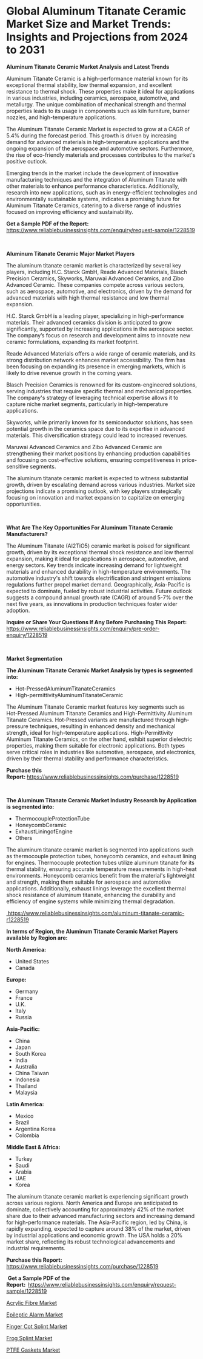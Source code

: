 <p><h1>Global Aluminum Titanate Ceramic Market Size and Market Trends: Insights and Projections from 2024 to 2031</h1></p><p><strong>Aluminum Titanate Ceramic Market Analysis and Latest Trends</strong></p>
<p><p>Aluminum Titanate Ceramic is a high-performance material known for its exceptional thermal stability, low thermal expansion, and excellent resistance to thermal shock. These properties make it ideal for applications in various industries, including ceramics, aerospace, automotive, and metallurgy. The unique combination of mechanical strength and thermal properties leads to its usage in components such as kiln furniture, burner nozzles, and high-temperature applications.</p><p>The Aluminum Titanate Ceramic Market is expected to grow at a CAGR of 5.4% during the forecast period. This growth is driven by increasing demand for advanced materials in high-temperature applications and the ongoing expansion of the aerospace and automotive sectors. Furthermore, the rise of eco-friendly materials and processes contributes to the market's positive outlook. </p><p>Emerging trends in the market include the development of innovative manufacturing techniques and the integration of Aluminum Titanate with other materials to enhance performance characteristics. Additionally, research into new applications, such as in energy-efficient technologies and environmentally sustainable systems, indicates a promising future for Aluminum Titanate Ceramics, catering to a diverse range of industries focused on improving efficiency and sustainability.</p></p>
<p><strong>Get a Sample PDF of the Report:&nbsp;</strong> <a href="https://www.reliablebusinessinsights.com/enquiry/request-sample/1228519?utm_campaign=118&utm_medium=2&utm_source=Github&utm_content=ia&utm_term=07112024&utm_id=aluminum-titanate-ceramic">https://www.reliablebusinessinsights.com/enquiry/request-sample/1228519</a></p>
<p>&nbsp;</p>
<p><strong>Aluminum Titanate Ceramic Major Market Players</strong></p>
<p><p>The aluminum titanate ceramic market is characterized by several key players, including H.C. Starck GmbH, Reade Advanced Materials, Blasch Precision Ceramics, Skyworks, Maruwai Advanced Ceramics, and Zibo Advanced Ceramic. These companies compete across various sectors, such as aerospace, automotive, and electronics, driven by the demand for advanced materials with high thermal resistance and low thermal expansion.</p><p>H.C. Starck GmbH is a leading player, specializing in high-performance materials. Their advanced ceramics division is anticipated to grow significantly, supported by increasing applications in the aerospace sector. The company’s focus on research and development aims to innovate new ceramic formulations, expanding its market footprint.</p><p>Reade Advanced Materials offers a wide range of ceramic materials, and its strong distribution network enhances market accessibility. The firm has been focusing on expanding its presence in emerging markets, which is likely to drive revenue growth in the coming years.</p><p>Blasch Precision Ceramics is renowned for its custom-engineered solutions, serving industries that require specific thermal and mechanical properties. The company's strategy of leveraging technical expertise allows it to capture niche market segments, particularly in high-temperature applications.</p><p>Skyworks, while primarily known for its semiconductor solutions, has seen potential growth in the ceramics space due to its expertise in advanced materials. This diversification strategy could lead to increased revenues.</p><p>Maruwai Advanced Ceramics and Zibo Advanced Ceramic are strengthening their market positions by enhancing production capabilities and focusing on cost-effective solutions, ensuring competitiveness in price-sensitive segments.</p><p>The aluminum titanate ceramic market is expected to witness substantial growth, driven by escalating demand across various industries. Market size projections indicate a promising outlook, with key players strategically focusing on innovation and market expansion to capitalize on emerging opportunities.</p></p>
<p>&nbsp;</p>
<p><strong>What Are The Key Opportunities For Aluminum Titanate Ceramic Manufacturers?</strong></p>
<p><p>The Aluminum Titanate (Al2TiO5) ceramic market is poised for significant growth, driven by its exceptional thermal shock resistance and low thermal expansion, making it ideal for applications in aerospace, automotive, and energy sectors. Key trends indicate increasing demand for lightweight materials and enhanced durability in high-temperature environments. The automotive industry's shift towards electrification and stringent emissions regulations further propel market demand. Geographically, Asia-Pacific is expected to dominate, fueled by robust industrial activities. Future outlook suggests a compound annual growth rate (CAGR) of around 5-7% over the next five years, as innovations in production techniques foster wider adoption.</p></p>
<p><strong>Inquire or Share Your Questions If Any Before Purchasing This Report:</strong> <a href="https://www.reliablebusinessinsights.com/enquiry/pre-order-enquiry/1228519?utm_campaign=118&utm_medium=2&utm_source=Github&utm_content=ia&utm_term=07112024&utm_id=aluminum-titanate-ceramic">https://www.reliablebusinessinsights.com/enquiry/pre-order-enquiry/1228519</a></p>
<p>&nbsp;</p>
<p><strong>Market Segmentation</strong></p>
<p><strong>The Aluminum Titanate Ceramic Market Analysis by types is segmented into:</strong></p>
<p><ul><li>Hot-PressedAluminumTitanateCeramics</li><li>High-permittivityAluminumTitanateCeramic</li></ul></p>
<p><p>The Aluminum Titanate Ceramic market features key segments such as Hot-Pressed Aluminum Titanate Ceramics and High-Permittivity Aluminum Titanate Ceramics. Hot-Pressed variants are manufactured through high-pressure techniques, resulting in enhanced density and mechanical strength, ideal for high-temperature applications. High-Permittivity Aluminum Titanate Ceramics, on the other hand, exhibit superior dielectric properties, making them suitable for electronic applications. Both types serve critical roles in industries like automotive, aerospace, and electronics, driven by their thermal stability and performance characteristics.</p></p>
<p><strong>Purchase this Report:&nbsp;</strong><a href="https://www.reliablebusinessinsights.com/purchase/1228519?utm_campaign=118&utm_medium=2&utm_source=Github&utm_content=ia&utm_term=07112024&utm_id=aluminum-titanate-ceramic">https://www.reliablebusinessinsights.com/purchase/1228519</a></p>
<p>&nbsp;</p>
<p><strong>The Aluminum Titanate Ceramic Market Industry Research by Application is segmented into:</strong></p>
<p><ul><li>ThermocoupleProtectionTube</li><li>HoneycombCeramic</li><li>ExhaustLiningofEngine</li><li>Others</li></ul></p>
<p><p>The aluminum titanate ceramic market is segmented into applications such as thermocouple protection tubes, honeycomb ceramics, and exhaust lining for engines. Thermocouple protection tubes utilize aluminum titanate for its thermal stability, ensuring accurate temperature measurements in high-heat environments. Honeycomb ceramics benefit from the material's lightweight and strength, making them suitable for aerospace and automotive applications. Additionally, exhaust linings leverage the excellent thermal shock resistance of aluminum titanate, enhancing the durability and efficiency of engine systems while minimizing thermal degradation.</p></p>
<p><a href="https://www.reliablebusinessinsights.com/aluminum-titanate-ceramic-r1228519?utm_campaign=118&utm_medium=2&utm_source=Github&utm_content=ia&utm_term=07112024&utm_id=aluminum-titanate-ceramic">&nbsp;https://www.reliablebusinessinsights.com/aluminum-titanate-ceramic-r1228519</a></p>
<p><strong>In terms of Region, the Aluminum Titanate Ceramic Market Players available by Region are:</strong></p>
<p>
    <p> <strong> North America: </strong>
        <ul>
            <li>United States</li>
            <li>Canada</li>
        </ul>
        </p> 
    <p> <strong> Europe: </strong>
        <ul>
            <li>Germany</li>
            <li>France</li>
            <li>U.K.</li>
            <li>Italy</li>
            <li>Russia</li>
        </ul>
        </p> 
    <p> <strong> Asia-Pacific: </strong>
        <ul>
            <li>China</li>
            <li>Japan</li>
            <li>South Korea</li>
            <li>India</li>
            <li>Australia</li>
            <li>China Taiwan</li>
            <li>Indonesia</li>
            <li>Thailand</li>
            <li>Malaysia</li>
        </ul>
        </p> 
    <p> <strong> Latin America: </strong>
        <ul>
            <li>Mexico</li>
            <li>Brazil</li>
            <li>Argentina Korea</li>
            <li>Colombia</li>
        </ul>
        </p> 
    <p> <strong> Middle East & Africa: </strong>
        <ul>
            <li>Turkey</li>
            <li>Saudi</li>
            <li>Arabia</li>
            <li>UAE</li>
            <li>Korea</li>
        </ul>
    </p>
    </p>
<p><p>The aluminum titanate ceramic market is experiencing significant growth across various regions. North America and Europe are anticipated to dominate, collectively accounting for approximately 42% of the market share due to their advanced manufacturing sectors and increasing demand for high-performance materials. The Asia-Pacific region, led by China, is rapidly expanding, expected to capture around 38% of the market, driven by industrial applications and economic growth. The USA holds a 20% market share, reflecting its robust technological advancements and industrial requirements.</p></p>
<p><strong>Purchase this Report: </strong><a href="https://www.reliablebusinessinsights.com/purchase/1228519?utm_campaign=118&utm_medium=2&utm_source=Github&utm_content=ia&utm_term=07112024&utm_id=aluminum-titanate-ceramic">https://www.reliablebusinessinsights.com/purchase/1228519</a></p>
<p>&nbsp;<strong>Get a Sample PDF of the Report:&nbsp;&nbsp;</strong><a href="https://www.reliablebusinessinsights.com/enquiry/request-sample/1228519?utm_campaign=118&utm_medium=2&utm_source=Github&utm_content=ia&utm_term=07112024&utm_id=aluminum-titanate-ceramic">https://www.reliablebusinessinsights.com/enquiry/request-sample/1228519</a></p>
<p><strong></strong></p>
<p><p><a href="https://github.com/dowsegmspivadlk/Market-Research-Report-List-1/blob/main/acrylic-fibre-market.md?utm_campaign=118&utm_medium=2&utm_source=Github&utm_content=ia&utm_term=07112024&utm_id=aluminum-titanate-ceramic">Acrylic Fibre Market</a></p><p><a href="https://issuu.com/reportprime-2/docs/epileptic-alarm-market-size-2030.pp_97b440040036f8?utm_campaign=118&utm_medium=2&utm_source=Github&utm_content=ia&utm_term=07112024&utm_id=aluminum-titanate-ceramic">Epileptic Alarm Market</a></p><p><a href="https://issuu.com/reportprime-2/docs/finger-cot-splint-market-size-2030._9348c173359018?utm_campaign=118&utm_medium=2&utm_source=Github&utm_content=ia&utm_term=07112024&utm_id=aluminum-titanate-ceramic">Finger Cot Splint Market</a></p><p><a href="https://issuu.com/reportprime-2/docs/frog-splint-market-size-2030.pptx_52626d88f67e82?utm_campaign=118&utm_medium=2&utm_source=Github&utm_content=ia&utm_term=07112024&utm_id=aluminum-titanate-ceramic">Frog Splint Market</a></p><p><a href="https://github.com/fosters9adames/Market-Research-Report-List-1/blob/main/ptfe-gaskets-market.md?utm_campaign=118&utm_medium=2&utm_source=Github&utm_content=ia&utm_term=07112024&utm_id=aluminum-titanate-ceramic">PTFE Gaskets Market</a></p></p>
